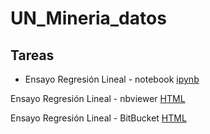# UN_Mineria_datos


## Tareas

*    Ensayo Regresión Lineal - notebook [ipynb](https://github.com/mcgongoraa/UN_Mineria_datos/blob/main/Tareas/Ensayo_Regresion_Lineal.ipynb)

Ensayo Regresión Lineal - nbviewer [HTML](https://nbviewer.jupyter.org/github/mcgongoraa/UN_Mineria_datos/blob/main/Tareas/Ensayo_Regresion_Lineal.ipynb)

Ensayo Regresión Lineal - BitBucket [HTML](https://htmlpreview.github.io/?https://github.com/mcgongoraa/UN_Mineria_datos/blob/main/Tareas/Ensayo_Regresion_Lineal.html)
